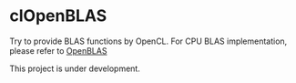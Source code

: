 # clOpenBLAS

Try to provide BLAS functions by OpenCL.
For CPU BLAS implementation, please refer to [OpenBLAS](http://www.openblas.net/)

This project is under development.